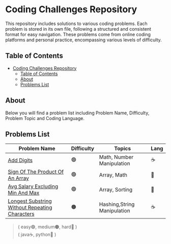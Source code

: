 # Coding Challenges Repository
This repository includes solutions to various coding problems. Each problem is stored in its own file, following a structured and consistent format for easy navigation. These problems come from online coding platforms and personal practice, encompassing various levels of difficulty.

## Table of Contents
- [Coding Challenges Repository](#coding-challenges-repository)
  - [Table of Contents](#table-of-contents)
  - [About](#about)
  - [Problems List](#problems-list)

## About
Below you will find a problem list including Problem Name, Difficulty, Problem Topic and Coding Language.

## Problems List
| Problem Name          | Difficulty | Topics            | Lang |
|-|-|-|-|
| [Add Digits](Add%20Digits) | 🟢 | Math, Number Manipulation | ☕️ |
| [Sign Of The Product Of An Array](Sign%20Of%20The%20Product%20Of%20An%20Array) | 🟢 | Array, Math | 🐍 |
| [Avg Salary Excluding Min And Max](Avg%20Salary%20Excluding%20Min%20And%20Max) | 🟢 | Array, Sorting | 🐍 |
| [Longest Substring Without Repeating Characters](Longest%20Substring%20Without%20Repeating%20Characters) | 🟠 | Hashing,String Manipulation| ☕️ |

>( easy🟢, medium🟠, hard🔴 )  
>( java☕, python🐍 )
